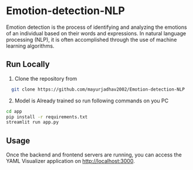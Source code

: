 # Emotion-detection-NLP
Emotion detection is the process of identifying and analyzing the emotions of an individual based on their words and expressions. In natural language processing (NLP), it is often accomplished through the use of machine learning algorithms.





## Run Locally

1. Clone the repository from


```bash
  git clone https://github.com/mayurjadhav2002/Emotion-detection-NLP
```

2. Model is Already trained so run following commands on you PC 
```bash
cd app 
pip install -r requirements.txt
streamlit run app.py
```


## Usage

Once the backend and frontend servers are running, you can access the YAML Visualizer application on [http://localhost:3000](http://localhost:3000).

